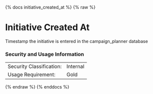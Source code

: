 {% docs initiative_created_at %}
{% raw %}

# Initiative Created At

Timestamp the initiative is entered in the campaign_planner database

### Security and Usage Information
|    |    |
|---|---|
|Security Classification:| Internal |
|Usage Requirement:| Gold |

{% endraw %}
{% enddocs %}